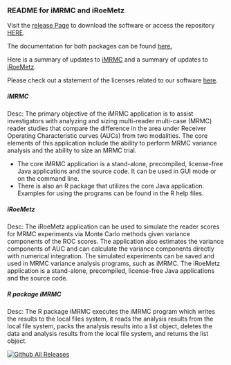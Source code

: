 <h3>README for iMRMC and iRoeMetz</h3>

Visit the <a href="https://github.com/DIDSR/iMRMC/releases" rel="nofollow">release Page</a> to download the software or access the repository [HERE](https://github.com/DIDSR/iMRMC).

The documentation for both packages can be found <a href="http://didsr.github.io/iMRMC/" rel="nofollow">here.</a>

Here is a summary of updates to [iMRMC](https://github.com/DIDSR/iMRMC/blob/master/UPDATES_iMRMC.md) and a summary of updates to [iRoeMetz](https://github.com/DIDSR/iMRMC/blob/master/UPDATES_iRoeMetz.md).

Please check out a statement of the licenses related to our software [here](LICENSE.md).

<h5>iMRMC</h5>

Desc: The primary objective of the iMRMC application is to assist investigators with analyzing and sizing multi-reader multi-case (MRMC) reader studies that compare the difference in the area under Receiver Operating Characteristic curves (AUCs) from two modalities. The core elements of this application include the ability to perform MRMC variance analysis and the ability to size an MRMC trial.

 * The core iMRMC application is a stand-alone, precompiled, license-free Java applications and the source code. It can be used in GUI mode or on the command line.
 * There is also an R package that utilizes the core Java application. Examples for using the programs can be found in the R help files.

<h5>iRoeMetz</h5>

Desc: The iRoeMetz application can be used to simulate the reader scores for MRMC experiments via Monte Carlo methods given variance components of the ROC scores. The application also estimates the variance components of AUC and can calculate the variance components directly with numerical integration. The simulated experiments can be saved and used in MRMC variance analysis programs, such as iMRMC. The iRoeMetz application is a stand-alone, precompiled, license-free Java applications and the source code.

<h5>R package iMRMC</h5>

Desc: The R package iMRMC executes the iMRMC program which writes the results to the local files system, it reads the analysis results from the local file system, packs the analysis results into a list object, deletes the data and analysis results from the local file system, and returns the list object.

[![Github All Releases](https://img.shields.io/github/downloads/DIDSR/iMRMC/total)]()
